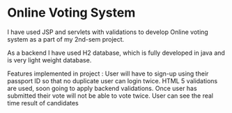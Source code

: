 # Online Voting System #

I have used JSP and servlets with validations to develop Online voting system as a part of my 2nd-sem project.

As a backend I have used H2 database, which is fully developed in java and is very light weight database.

Features implemented in project : 
  User will have to sign-up using their passport ID so that no duplicate user can login twice.
  HTML 5 validations are used, soon going to apply backend validations.
  Once user has submitted their vote will not be able to vote twice.
  User can see the real time result of candidates
